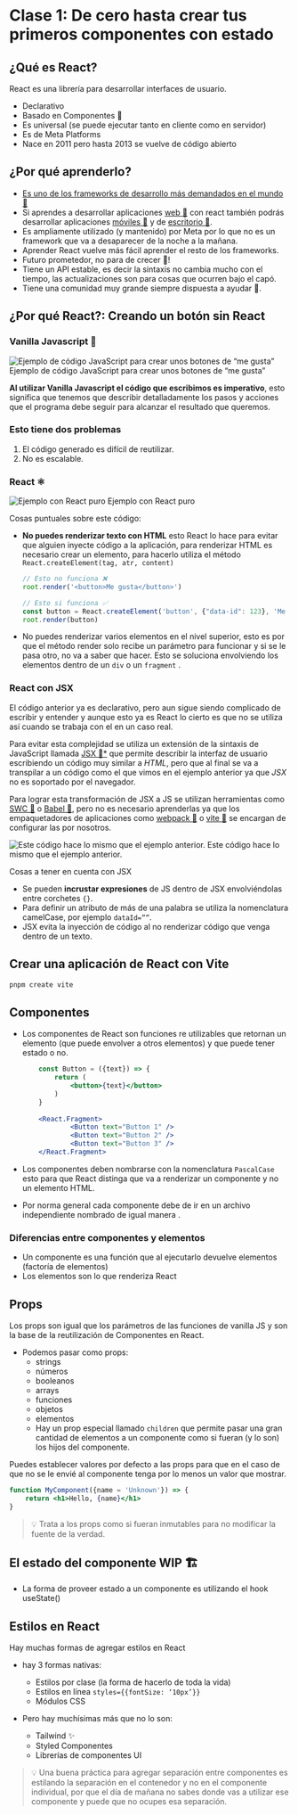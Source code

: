 # Clase 1: De cero hasta crear tus primeros componentes con estado

## ¿Qué es React?

React es una librería para desarrollar interfaces de usuario.

- Declarativo
- Basado en Componentes 🧱
- Es universal (se puede ejecutar tanto en cliente como en servidor)
- Es de Meta Platforms
- Nace en 2011 pero hasta 2013 se vuelve de código abierto

## ¿Por qué aprenderlo?

- [Es uno de los frameworks de desarrollo más demandados en el mundo 🔗](https://www.devjobsscanner.com/blog/the-most-demanded-frontend-frameworks-in-2022/)
- Si aprendes a desarrollar aplicaciones [web 🔗](https://es.react.dev/) con react también podrás desarrollar aplicaciones [móviles 🔗](https://reactnative.dev/) y de [escritorio 🔗](https://microsoft.github.io/react-native-windows/).
- Es ampliamente utilizado (y mantenido) por Meta por lo que no es un framework que va a desaparecer de la noche a la mañana.
- Aprender React vuelve más fácil aprender el resto de los frameworks.
- Futuro prometedor, no para de crecer 🚀!
- Tiene un API estable, es decir la sintaxis no cambia mucho con el tiempo, las actualizaciones son para cosas que ocurren bajo el capó.
- Tiene una comunidad muy grande siempre dispuesta a ayudar 💙.

## ¿Por qué React?: Creando un botón sin React

### Vanilla Javascript 🍦

![Ejemplo de código JavaScript para crear unos botones de “me gusta”](https://i.postimg.cc/9fmvbntx/Captura-de-pantalla-2023-07-19-a-la-s-8-41-13-p-m.png)
Ejemplo de código JavaScript para crear unos botones de “me gusta”

**Al utilizar Vanilla Javascript el código que escribimos es imperativo**, esto significa que  tenemos que describir detalladamente los pasos y acciones que el programa debe seguir para alcanzar el resultado que queremos.

### Esto tiene dos problemas

1. El código generado es difícil de reutilizar.
2. No es escalable.

### React ⚛️

![Ejemplo con React puro](https://i.postimg.cc/Qdk2p359/Captura-de-pantalla-2023-07-19-a-la-s-9-11-07-p-m.png)
Ejemplo con React puro

Cosas puntuales sobre este código:

- **No puedes renderizar texto con HTML** esto React lo hace para evitar que alguien inyecte código a la aplicación, para renderizar HTML es necesario crear un elemento, para hacerlo utiliza el método `React.createElement(tag, atr, content)`

    ```jsx
    // Esto no funciona ❌
    root.render('<button>Me gusta</button>')
    
    // Esto si funciona ✅
    const button = React.createElement('button', {"data-id": 123}, 'Me gusta')
    root.render(button)
    ```

- No puedes renderizar varios elementos en el nivel superior, esto es por que el método render solo recibe un parámetro para funcionar y si se le pasa otro, no va a saber que hacer. Esto se soluciona envolviendo los elementos dentro de un `div` o un `fragment` .

### React con JSX

El código anterior ya es declarativo, pero aun sigue siendo complicado de escribir y entender y aunque esto ya es React lo cierto es que no se utiliza así cuando se trabaja con el en un caso real.

Para evitar esta complejidad se utiliza un extensión de la sintaxis de JavaScript llamada [JSX 🔗*](http://facebook.github.io/jsx/#sec-license) que permite describir la interfaz de usuario escribiendo un código muy similar a *HTML*, pero que al final se va a transpilar a un código como el que vimos en el ejemplo anterior ya que *JSX* no es soportado por el navegador.

Para lograr esta transformación de JSX a JS se utilizan herramientas como  [SWC 🔗](https://swc.rs/) o [Babel 🔗](https://babeljs.io/), pero no es necesario aprenderlas ya que los empaquetadores de aplicaciones como [webpack 🔗](https://webpack.js.org/) o [vite 🔗](https://vitejs.dev/) se encargan de configurar las por nosotros.

![Este código hace lo mismo que el ejemplo anterior.](https://i.postimg.cc/Njch9Myv/Captura-de-pantalla-2023-07-20-a-la-s-11-31-11-a-m.png)
Este código hace lo mismo que el ejemplo anterior.

Cosas a tener en cuenta con JSX

- Se pueden **incrustar expresiones** de JS dentro de JSX envolviéndolas entre corchetes `{}`.
- Para definir un atributo de más de una palabra se utiliza la nomenclatura camelCase, por ejemplo `dataId=””`.
- JSX evita la inyección de código al no renderizar código que venga dentro de un texto.

## Crear una aplicación de React con Vite

```bash
pnpm create vite
```

## Componentes

- Los componentes de React son funciones re utilizables que retornan un elemento (que puede envolver a otros elementos) y que puede tener estado o no.

    ```jsx
        const Button = ({text}) => {
            return (
                <button>{text}</button>
            )
        } 
        
        <React.Fragment>
                <Button text="Button 1" />
                <Button text="Button 2" />
                <Button text="Button 3" />
        </React.Fragment>
    ```

- Los componentes deben nombrarse con la nomenclatura `PascalCase` esto para que React distinga que va a renderizar un componente y no un elemento HTML.
- Por norma general cada componente debe de ir en un archivo independiente nombrado de igual manera .

### Diferencias entre componentes y elementos

- Un componente es una función que al ejecutarlo devuelve elementos (factoría de elementos)
- Los elementos son lo que renderiza React

## Props

Los props son igual que los parámetros de las funciones de vanilla JS y son la base de la reutilización de Componentes en React.

- Podemos pasar como props:
  - strings
  - números
  - booleanos
  - arrays
  - funciones
  - objetos
  - elementos
  - Hay un prop especial llamado `children` que permite pasar una gran cantidad de elementos a un componente como si fueran (y lo son) los hijos del componente.

Puedes establecer valores por defecto a las props para que en el caso de que no se le envié al componente tenga por lo menos un valor que mostrar.

```jsx
function MyComponent({name = 'Unknown'}) => {
    return <h1>Hello, {name}</h1>
}
```

> 💡 Trata a los props como si fueran inmutables para no modificar la fuente de la verdad.

## El estado del componente WIP 🏗️

- La forma de proveer estado a un componente es utilizando el hook useState()

## Estilos en React

Hay muchas formas de agregar estilos en React

- hay 3 formas nativas:
  - Estilos por clase (la forma de hacerlo de toda la vida)
  - Estilos en línea `styles={{fontSize: ‘10px’}}`
  - Módulos CSS

- Pero hay muchísimas más que no lo son:
  - Tailwind ✨
  - Styled Componentes
  - Librerías de componentes UI

> 💡 Una buena práctica para agregar separación entre componentes es estilando la separación en el contenedor y no en el componente individual, por que el día de mañana no sabes donde vas a utilizar ese componente y puede que no ocupes esa separación.
